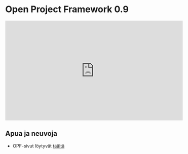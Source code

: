 # Open Project Framework 0.9



<iframe width="560" height="315" src="https://www.youtube.com/embed/rw9JVJZ0CnM" frameborder="0" allow="accelerometer; autoplay; clipboard-write; encrypted-media; gyroscope; picture-in-picture" allowfullscreen></iframe> 

## Apua ja neuvoja

* OPF-sivut löytyvät [täältä](http://open-project-framework.pages.labranet.jamk.fi/)





